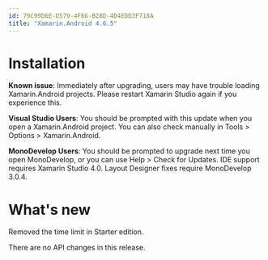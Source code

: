 ```yaml
---
id: 79C99D6E-D579-4F66-B28D-4D4EDD3F718A
title: "Xamarin.Android 4.6.5"
---
```


# Installation

 **Known issue**: Immediately after upgrading, users may have
trouble loading Xamarin.Android projects. Please restart Xamarin Studio again
if you experience this.

 **Visual Studio Users**: You should be prompted with this update
when you open a Xamarin.Android project. You can also check manually in Tools
&gt; Options &gt; Xamarin.Android.

 **MonoDevelop Users**: You should be prompted to upgrade next
time you open MonoDevelop, or you can use Help &gt; Check for Updates.
IDE support requires Xamarin Studio 4.0.
Layout Designer fixes require MonoDevelop 3.0.4.

# What's new

Removed the time limit in Starter edition.

There are no API changes in this release.
